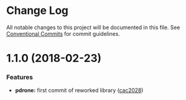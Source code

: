 # Change Log

All notable changes to this project will be documented in this file.
See [Conventional Commits](https://conventionalcommits.org) for commit guidelines.

<a name="1.1.0"></a>
# 1.1.0 (2018-02-23)


### Features

* **pdrone:** first commit of reworked library ([cac2028](https://github.com/algolia/pdrone/commit/cac2028))
